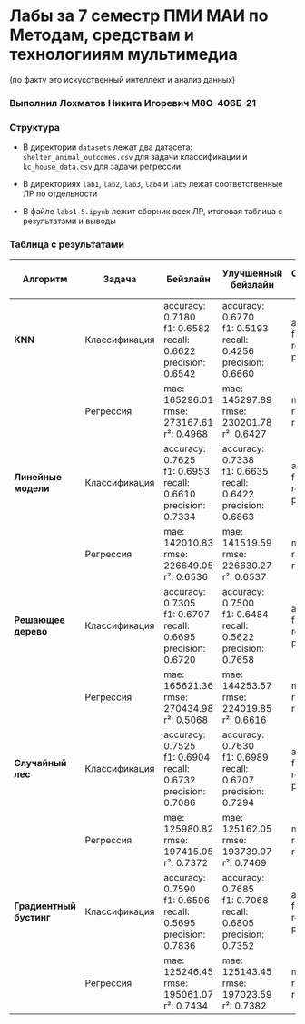 # Лабы за 7 семестр ПМИ МАИ по Методам, средствам и технологииям мультимедиа

(по факту это искусственный интеллект и анализ данных)

### **Выполнил Лохматов Никита Игоревич М8О-406Б-21**

### Структура

- В директории `datasets` лежат два датасета: `shelter_animal_outcomes.csv` для задачи классификации и `kc_house_data.csv` для задачи регрессии

- В директориях `lab1`, `lab2`, `lab3`, `lab4` и `lab5` лежат соответственные ЛР по отдельности

- В файле `labs1-5.ipynb` лежит сборник всех ЛР, итоговая таблица с результатами и выводы

### Таблица с результатами

| Алгоритм              | Задача          | Бейзлайн                                                                 | Улучшенный бейзлайн                                                   | Самостоятельная имплементация                                       | Улучшенная самостоятельная имплементация                            |
|------------------------|-----------------|-------------------------------------------------------------------------|----------------------------------------------------------------------|----------------------------------------------------------------------|----------------------------------------------------------------------|
| **KNN**               | Классификация  | accuracy: 0.7180 <br> f1: 0.6582 <br> recall: 0.6622 <br> precision: 0.6542 | accuracy: 0.6770 <br> f1: 0.5193 <br> recall: 0.4256 <br> precision: 0.6660 | accuracy: 0.7320 <br> f1: 0.6736 <br> recall: 0.6744 <br> precision: 0.6727 | accuracy: 0.6795 <br> f1: 0.6016 <br> recall: 0.5902 <br> precision: 0.6134 |
|                        | Регрессия      | mae: 165296.01 <br> rmse: 273167.61 <br> r²: 0.4968                     | mae: 145297.89 <br> rmse: 230201.78 <br> r²: 0.6427                   | mae: 143717.60 <br> rmse: 228580.44 <br> r²: 0.6477                   | mae: 145279.43 <br> rmse: 230197.34 <br> r²: 0.6427                   |
| **Линейные модели**    | Классификация  | accuracy: 0.7625 <br> f1: 0.6953 <br> recall: 0.6610 <br> precision: 0.7334 | accuracy: 0.7338 <br> f1: 0.6635 <br> recall: 0.6422 <br> precision: 0.6863 | accuracy: 0.7060 <br> f1: 0.4674 <br> recall: 0.3146 <br> precision: 0.9085 | accuracy: 0.7570 <br> f1: 0.6920 <br> recall: 0.6659 <br> precision: 0.7203 |
|                        | Регрессия      | mae: 142010.83 <br> rmse: 226649.05 <br> r²: 0.6536                     | mae: 141519.59 <br> rmse: 226630.27 <br> r²: 0.6537                   | mae: 141883.26 <br> rmse: 226499.03 <br> r²: 0.6541                   | mae: 141884.33 <br> rmse: 226502.94 <br> r²: 0.6540                   |
| **Решающее дерево**    | Классификация  | accuracy: 0.7305 <br> f1: 0.6707 <br> recall: 0.6695 <br> precision: 0.6720 | accuracy: 0.7500 <br> f1: 0.6484 <br> recall: 0.5622 <br> precision: 0.7658 | accuracy: 0.7100 <br> f1: 0.4775 <br> recall: 0.3232 <br> precision: 0.9138 | accuracy: 0.7500 <br> f1: 0.6474 <br> recall: 0.5598 <br> precision: 0.7676 |
|                        | Регрессия      | mae: 165621.36 <br> rmse: 270434.98 <br> r²: 0.5068                     | mae: 144253.57 <br> rmse: 224019.85 <br> r²: 0.6616                   | mae: 221864.00 <br> rmse: 362256.06 <br> r²: 0.1151                   | mae: 221864.00 <br> rmse: 362256.06 <br> r²: 0.1151                   |
| **Случайный лес**      | Классификация  | accuracy: 0.7525 <br> f1: 0.6904 <br> recall: 0.6732 <br> precision: 0.7086 | accuracy: 0.7630 <br> f1: 0.6989 <br> recall: 0.6707 <br> precision: 0.7294 | accuracy: 0.7240 <br> f1: 0.6546 <br> recall: 0.6378 <br> precision: 0.6722 | accuracy: 0.7235 <br> f1: 0.6576 <br> recall: 0.6476 <br> precision: 0.6679 |
|                        | Регрессия      | mae: 125980.82 <br> rmse: 197415.05 <br> r²: 0.7372                     | mae: 125162.05 <br> rmse: 193739.07 <br> r²: 0.7469                   | mae: 171256.58 <br> rmse: 280589.84 <br> r²: 0.4691                   | mae: 146040.42 <br> rmse: 250307.33 <br> r²: 0.5775                   |
| **Градиентный бустинг**| Классификация  | accuracy: 0.7590 <br> f1: 0.6596 <br> recall: 0.5695 <br> precision: 0.7836 | accuracy: 0.7685 <br> f1: 0.7068 <br> recall: 0.6805 <br> precision: 0.7352 | accuracy: 0.7550 <br> f1: 0.6418 <br> recall: 0.5354 <br> precision: 0.8011 | accuracy: 0.7715 <br> f1: 0.7102 <br> recall: 0.6829 <br> precision: 0.7398 |
|                        | Регрессия      | mae: 125246.45 <br> rmse: 195061.07 <br> r²: 0.7434                     | mae: 125143.45 <br> rmse: 197023.59 <br> r²: 0.7382                   | mae: 125250.42 <br> rmse: 194972.52 <br> r²: 0.7437                   | mae: 125040.79 <br> rmse: 195862.95 <br> r²: 0.7413                   |
